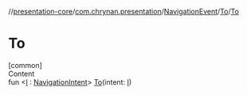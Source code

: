 //[presentation-core](../../../../index.md)/[com.chrynan.presentation](../../index.md)/[NavigationEvent](../index.md)/[To](index.md)/[To](-to.md)



# To  
[common]  
Content  
fun <[I](index.md) : [NavigationIntent](../../-navigation-intent/index.md)> [To](-to.md)(intent: [I](index.md))  



